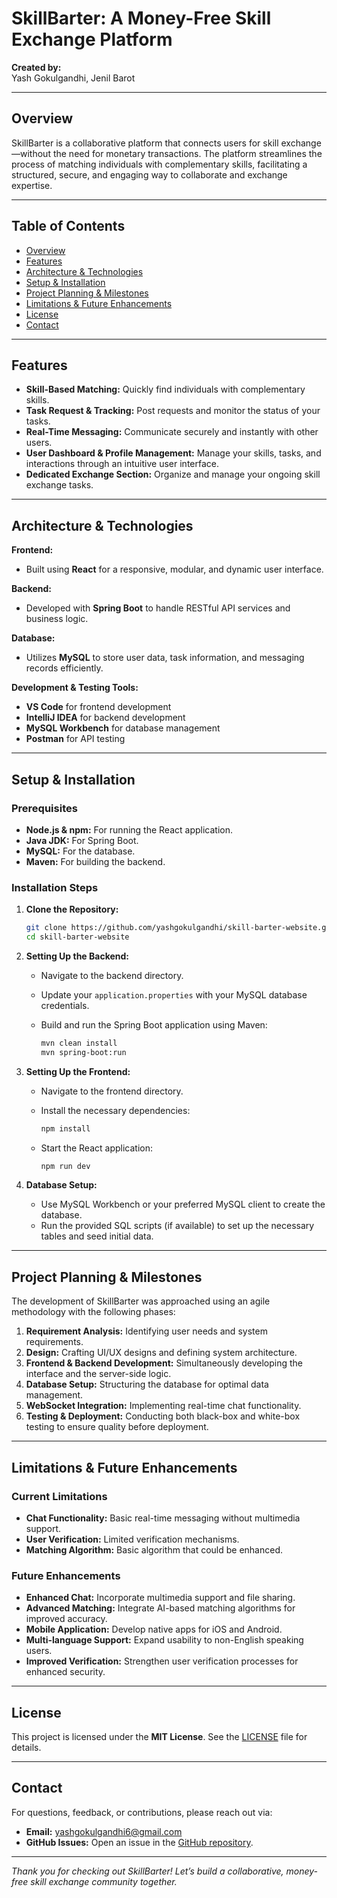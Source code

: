 # SkillBarter: A Money-Free Skill Exchange Platform

**Created by:**  
Yash Gokulgandhi, Jenil Barot

---

## Overview

SkillBarter is a collaborative platform that connects users for skill exchange—without the need for monetary transactions. The platform streamlines the process of matching individuals with complementary skills, facilitating a structured, secure, and engaging way to collaborate and exchange expertise.

---

## Table of Contents

- [Overview](#overview)
- [Features](#features)
- [Architecture & Technologies](#architecture--technologies)
- [Setup & Installation](#setup--installation)
- [Project Planning & Milestones](#project-planning--milestones)
- [Limitations & Future Enhancements](#limitations--future-enhancements)
- [License](#license)
- [Contact](#contact)

---

## Features

- **Skill-Based Matching:** Quickly find individuals with complementary skills.
- **Task Request & Tracking:** Post requests and monitor the status of your tasks.
- **Real-Time Messaging:** Communicate securely and instantly with other users.
- **User Dashboard & Profile Management:** Manage your skills, tasks, and interactions through an intuitive user interface.
- **Dedicated Exchange Section:** Organize and manage your ongoing skill exchange tasks.

---

## Architecture & Technologies

**Frontend:**  
- Built using **React** for a responsive, modular, and dynamic user interface.

**Backend:**  
- Developed with **Spring Boot** to handle RESTful API services and business logic.

**Database:**  
- Utilizes **MySQL** to store user data, task information, and messaging records efficiently.

**Development & Testing Tools:**  
- **VS Code** for frontend development  
- **IntelliJ IDEA** for backend development  
- **MySQL Workbench** for database management  
- **Postman** for API testing

---

## Setup & Installation

### Prerequisites

- **Node.js & npm:** For running the React application.
- **Java JDK:** For Spring Boot.
- **MySQL:** For the database.
- **Maven:** For building the backend.

### Installation Steps

1. **Clone the Repository:**

   ```bash
   git clone https://github.com/yashgokulgandhi/skill-barter-website.git
   cd skill-barter-website
   ```

2. **Setting Up the Backend:**

   - Navigate to the backend directory.
   - Update your `application.properties` with your MySQL database credentials.
   - Build and run the Spring Boot application using Maven:

     ```bash
     mvn clean install
     mvn spring-boot:run
     ```

3. **Setting Up the Frontend:**

   - Navigate to the frontend directory.
   - Install the necessary dependencies:

     ```bash
     npm install
     ```

   - Start the React application:

     ```bash
     npm run dev
     ```

4. **Database Setup:**

   - Use MySQL Workbench or your preferred MySQL client to create the database.
   - Run the provided SQL scripts (if available) to set up the necessary tables and seed initial data.

---

## Project Planning & Milestones

The development of SkillBarter was approached using an agile methodology with the following phases:

1. **Requirement Analysis:** Identifying user needs and system requirements.
2. **Design:** Crafting UI/UX designs and defining system architecture.
3. **Frontend & Backend Development:** Simultaneously developing the interface and the server-side logic.
4. **Database Setup:** Structuring the database for optimal data management.
5. **WebSocket Integration:** Implementing real-time chat functionality.
6. **Testing & Deployment:** Conducting both black-box and white-box testing to ensure quality before deployment.

---

## Limitations & Future Enhancements

### Current Limitations

- **Chat Functionality:** Basic real-time messaging without multimedia support.
- **User Verification:** Limited verification mechanisms.
- **Matching Algorithm:** Basic algorithm that could be enhanced.

### Future Enhancements

- **Enhanced Chat:** Incorporate multimedia support and file sharing.
- **Advanced Matching:** Integrate AI-based matching algorithms for improved accuracy.
- **Mobile Application:** Develop native apps for iOS and Android.
- **Multi-language Support:** Expand usability to non-English speaking users.
- **Improved Verification:** Strengthen user verification processes for enhanced security.


---

## License

This project is licensed under the **MIT License**. See the [LICENSE](LICENSE) file for details.

---

## Contact

For questions, feedback, or contributions, please reach out via:

- **Email:** [yashgokulgandhi6@gmail.com](yashgokulgandhi6@gmail.com)
- **GitHub Issues:** Open an issue in the [GitHub repository](https://github.com/yashgokulgandhi/skill-barter-website/issues).

---

*Thank you for checking out SkillBarter! Let’s build a collaborative, money-free skill exchange community together.*

